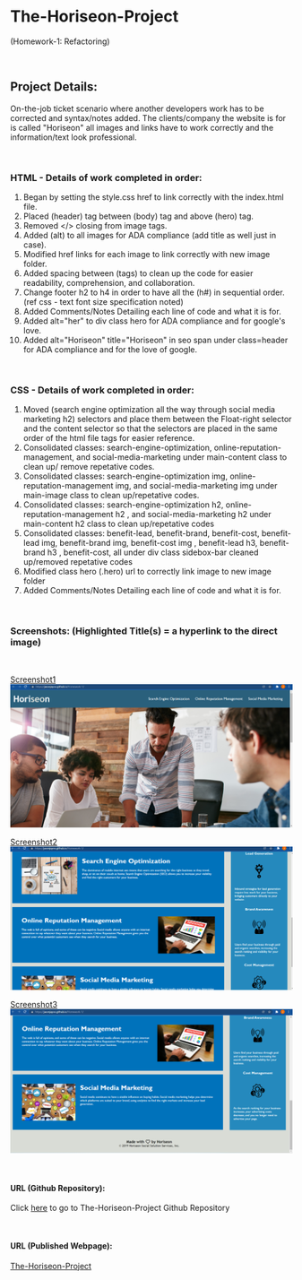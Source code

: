 # The-Horiseon-Project

(Homework-1: Refactoring)

<br>

## Project Details: 

On-the-job ticket scenario where another developers work has to be corrected and syntax/notes added. The clients/company the website is for is called "Horiseon" all images and links have to work correctly and the information/text look professional.

<br>

### HTML - Details of work completed in order:

1. Began by setting the style.css href to link correctly with the index.html file.
2. Placed (header) tag between (body) tag and above (hero) tag.
3. Removed </> closing from image tags.
4. Added (alt) to all images for ADA compliance (add title as well just in case).
5. Modified href links for each image to link correctly with new image folder.
6. Added spacing between (tags) to clean up the code for easier readability, comprehension, and collaboration.
7. Change footer h2 to h4 in order to have all the (h#) in sequential order. (ref css - text font size specification noted)
8. Added Comments/Notes Detailing each line of code and what it is for.
9. Added alt="her" to div class hero for ADA compliance and for google's love.
10. Added  alt="Horiseon" title="Horiseon" in seo span under class=header for ADA compliance and for the love of google.

<br>

### CSS - Details of work completed in order:

1. Moved (search engine optimization all the way through social media marketing h2) selectors and place them between the Float-right selector and the content selector so that the selectors are placed in the same order of the html file tags for easier reference. 
2. Consolidated classes: search-engine-optimization, online-reputation-management, and social-media-marketing under main-content class to clean    up/ remove repetative codes.
3. Consolidated classes: search-engine-optimization img, online-reputation-management img, and social-media-marketing img under main-image class to clean up/repetative codes.
4. Consolidated classes: search-engine-optimization h2, online-reputation-management h2 , and social-media-marketing h2 under main-content h2 class to clean up/repetative codes 
6. Consolidated classes: benefit-lead, benefit-brand, benefit-cost,  benefit-lead img, benefit-brand img, benefit-cost img , benefit-lead h3, benefit-brand h3 , benefit-cost, all under div class sidebox-bar cleaned up/removed repetative codes
7. Modified class hero (.hero) url to correctly link image to new image folder
8. Added Comments/Notes Detailing each line of code and what it is for.

<br>

### Screenshots: (Highlighted Title(s) = a hyperlink to the direct image)

<br>

[Screenshot1](images/Screenshot1.png)
<img src="images/Screenshot1.png">

[Screenshot2](images/Screenshot2.png)
<img src="images/Screenshot2.png">

[Screenshot3](images/Screenshot3.png)
<img src="images/Screenshot3.png">


<br>

#### URL (Github Repository):

Click [here](https://github.com/jasonjayoo/The-Horiseon-Project) to go to The-Horiseon-Project Github Repository

<br>

#### URL (Published Webpage):

<a href="https://jasonjayoo.github.io/The-Horiseon-Project/" target="_blank">The-Horiseon-Project</a>

